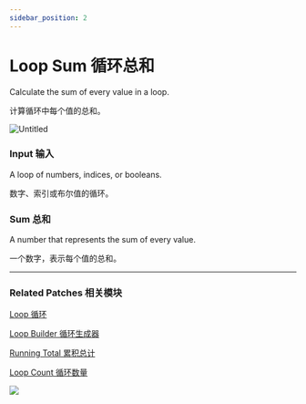 ```yaml
---
sidebar_position: 2
---
```


# Loop Sum 循环总和

Calculate the sum of every value in a loop.

计算循环中每个值的总和。

![Untitled](https://s3.us-west-2.amazonaws.com/secure.notion-static.com/b6481b24-7171-4ad8-a31c-d358fd7b8bc3/Untitled.png?X-Amz-Algorithm=AWS4-HMAC-SHA256&X-Amz-Content-Sha256=UNSIGNED-PAYLOAD&X-Amz-Credential=AKIAT73L2G45EIPT3X45%2F20220602%2Fus-west-2%2Fs3%2Faws4_request&X-Amz-Date=20220602T173704Z&X-Amz-Expires=86400&X-Amz-Signature=3914c92b35ae2941da93929f905f75e5ee1fe6f5932c7ac913cb3a3086be4820&X-Amz-SignedHeaders=host&response-content-disposition=filename%20%3D%22Untitled.png%22&x-id=GetObject)

### Input 输入

A loop of numbers, indices, or booleans.

数字、索引或布尔值的循环。

### Sum 总和

A number that represents the sum of every value.

一个数字，表示每个值的总和。

------

### Related Patches 相关模块

[Loop 循环](./Loop.md)

[Loop Builder 循环生成器](./Loop%20Builder.md)

[Running Total 累积总计](./Running%20Total.md)

[Loop Count 循环数量](./Loop%20Count.md)

![](https://s3.us-west-2.amazonaws.com/secure.notion-static.com/2cf27912-d839-4df4-856b-03c66626be57/Untitled.png?X-Amz-Algorithm=AWS4-HMAC-SHA256&X-Amz-Content-Sha256=UNSIGNED-PAYLOAD&X-Amz-Credential=AKIAT73L2G45EIPT3X45%2F20220602%2Fus-west-2%2Fs3%2Faws4_request&X-Amz-Date=20220602T173710Z&X-Amz-Expires=86400&X-Amz-Signature=53ff51791a641c4ac05a791d1e8151f0909bec08b49cbef46991fbd0c1bc9e96&X-Amz-SignedHeaders=host&response-content-disposition=filename%20%3D%22Untitled.png%22&x-id=GetObject)
